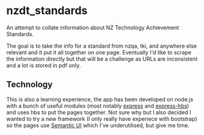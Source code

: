 # nzdt_standards
An attempt to collate information about NZ Technology Achievement Standards.

The goal is to take the info for a standard from nzqa, tki, and anywhere else relevant and it put it all together on one page. Eventually I'd like to scrape the information directly but that will be a challenge as URLs are inconsistent and a lot is stored in pdf only.

## Technology
This is also a learning experience, the app has been developed on node.js with a bunch of useful modules (most notably [express](http://expressjs.com/) and [express-hbs](https://github.com/barc/express-hbs)) and uses hbs to put the pages together. Not sure why but I also decided I wanted to try a new framework (I only really have experiece with bootstrap) so the pages use [Semantic UI](http://semantic-ui.com/) which I've underutilised, but give me time.
